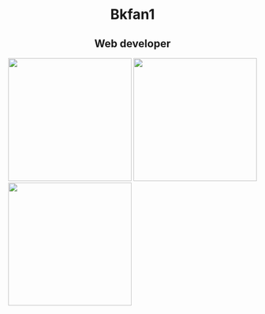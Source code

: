 <h1 style="text-align: center;">Bkfan1</h1>
<h2 style="text-align: center;">Web developer</h2>

<div>
    <img width="250px" height="250px" src="https://lh3.googleusercontent.com/proxy/Lit7wlZ4KCxlAAfU1gfeR5sRTTXhjD-nPY0yooMOKXaaclsRwpZgH-aQLNbeaw-T1fI-uR2j3X9CIZ98GaHvys3z3-df_2wb4xiDF2JuqO3kzeYWH2ch3SDPXtAyeXoK2Otmmzttkh1XhQyya6iohqVww7bXLq_GrwGnWI0bsc905idnpH4" alt="">
    <img width="250px" height="250px" src="https://kariselovuo.pro/ksprov1/wp-content/uploads/2018/02/css-logo.png" alt="">
    <img width="250px" height="250px" src="https://www.mozillaphilippines.org/wp-content/uploads/2016/06/javascript-logo.jpg" alt="">
</div>
